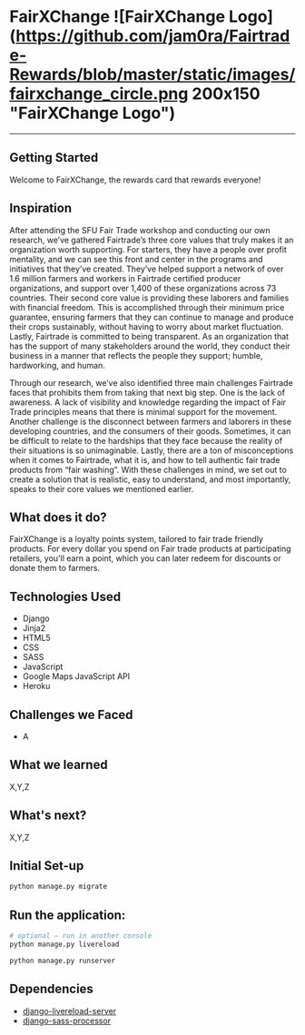 # FairXChange ![FairXChange Logo](https://github.com/jam0ra/Fairtrade-Rewards/blob/master/static/images/fairxchange_circle.png 200x150 "FairXChange Logo")
- - - -
## Getting Started ##
Welcome to FairXChange, the rewards card that rewards everyone! 

## Inspiration ##
After attending the SFU Fair Trade workshop and conducting our own research, we’ve gathered Fairtrade’s three core values that truly makes it an organization worth supporting. For starters, they have a people over profit mentality, and we can see this front and center in the programs and initiatives that they’ve created. They’ve helped support a network of over 1.6 million farmers and workers in Fairtrade certified producer organizations, and support over 1,400 of these organizations across 73 countries. Their second core value is providing these laborers and families with financial freedom. This is accomplished through their minimum price guarantee, ensuring farmers that they can continue to manage and produce their crops sustainably, without having to worry about market fluctuation. Lastly, Fairtrade is committed to being transparent. As an organization that has the support of many stakeholders around the world, they conduct their business in a manner that reflects the people they support; humble, hardworking, and human.  

Through our research, we’ve also identified three main challenges Fairtrade faces that prohibits them from taking that next big step. One is the lack of awareness. A lack of visibility and knowledge regarding the impact of Fair Trade principles means that there is minimal support for the movement. Another challenge is the disconnect between farmers and laborers in these developing countries, and the consumers of their goods. Sometimes, it can be difficult to relate to the hardships that they face because the reality of their situations is so unimaginable. Lastly, there are a ton of misconceptions when it comes to Fairtrade, what it is, and how to tell authentic fair trade products from “fair washing”. With these challenges in mind, we set out to create a solution that is realistic, easy to understand, and most importantly, speaks to their core values we mentioned earlier. 

## What does it do? ##  
FairXChange is a loyalty points system, tailored to fair trade friendly products. For every dollar you spend on Fair trade products at participating retailers, you'll earn a point, which you can later redeem for discounts or donate them to farmers.

## Technologies Used ##
- Django
- Jinja2
- HTML5
- CSS
- SASS
- JavaScript
- Google Maps JavaScript API
- Heroku


## Challenges we Faced ##
- A

## What we learned ##
X,Y,Z

## What's next? ##
X,Y,Z

## Initial Set-up ##
```bash
python manage.py migrate
```

## Run the application: ##
```bash
# optional — run in another console
python manage.py livereload

python manage.py runserver
```

## Dependencies ##
- [django-livereload-server](https://github.com/tjwalch/django-livereload-server)
- [django-sass-processor](https://github.com/jrief/django-sass-processor)

